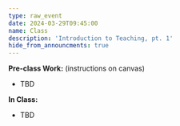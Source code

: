 ```yaml
---
type: raw_event
date: 2024-03-29T09:45:00
name: Class
description: 'Introduction to Teaching, pt. 1'
hide_from_announcments: true
---
```


 **Pre-class Work:** (instructions on canvas)
 * TBD

 **In Class:**
 * TBD

<!-- **Pre-class Work:** (instructions on canvas)
* Read:
  * [Validation in Dialectical Behavior Therapy (DBT)](https://frtc.ltd/blog/dbt-validation){:target="_blank"}{:rel="noopener noreferrer"}
  * [The Jobs I Didn’t See: My Misconceptions of the Academic Job Market by Evan Peck](https://medium.com/bucknell-hci/the-jobs-i-didnt-see-my-misconceptions-of-the-academic-job-market-9cb98b057422){:target="_blank"}{:rel="noopener noreferrer"}
  * [Most Ph.D.s aren’t professors. Everything one can do other than be… by Amy J. Ko](https://medium.com/bits-and-behavior/most-ph-d-s-arent-professors-13a741ef6868){:target="_blank"}{:rel="noopener noreferrer"}
* Answer the reflection questions

**In Class:** \[[slides](https://docs.google.com/presentation/d/1MduwEVqMNu4_B6cbwZxf1UdUItx6W1fz1F59XOclxII/edit?usp=share_link){:target="_blank"}{:rel="noopener noreferrer"}\]
* Part 1: Discussion of how to support your peers
* Part 2: Life after the Ph.D. -->
